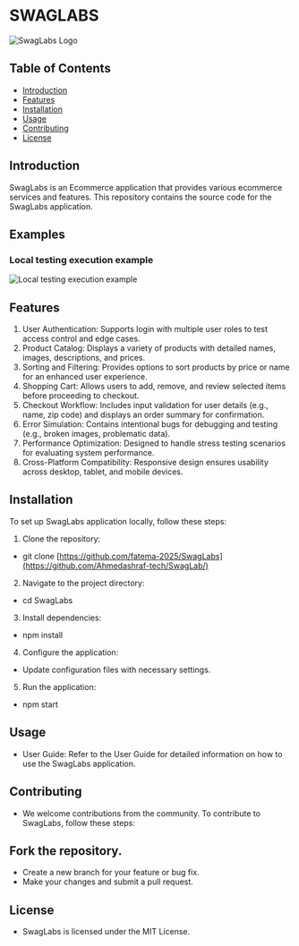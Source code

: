 # SWAGLABS

![SwagLabs Logo](https://www.saucedemo.com/v1/img/Login_Bot_graphic.png)

## Table of Contents

- [Introduction](#introduction)
- [Features](#features)
- [Installation](#installation)
- [Usage](#usage)
- [Contributing](#contributing)
- [License](#license)

## Introduction

SwagLabs is an Ecommerce application that provides various ecommerce services and features. This repository contains the source code for the SwagLabs application.

## Examples

### Local testing execution example

![Local testing execution example](SwagLabsDemo.gif)


## Features

1. User Authentication: Supports login with multiple user roles to test access control and edge cases.
2. Product Catalog: Displays a variety of products with detailed names, images, descriptions, and prices.
3. Sorting and Filtering: Provides options to sort products by price or name for an enhanced user experience.
4. Shopping Cart: Allows users to add, remove, and review selected items before proceeding to checkout.
5. Checkout Workflow: Includes input validation for user details (e.g., name, zip code) and displays an order summary for confirmation.
6. Error Simulation: Contains intentional bugs for debugging and testing (e.g., broken images, problematic data).
7. Performance Optimization: Designed to handle stress testing scenarios for evaluating system performance.
8. Cross-Platform Compatibility: Responsive design ensures usability across desktop, tablet, and mobile devices.

## Installation

To set up SwagLabs application locally, follow these steps:

1. Clone the repository:
*   git clone [https://github.com/fatema-2025/SwagLabs](https://github.com/Ahmedashraf-tech/SwagLab/)
2. Navigate to the project directory:
*   cd SwagLabs
3. Install dependencies:
*   npm install
4. Configure the application:

* Update configuration files with necessary settings.
5. Run the application:
*   npm start

## Usage
* User Guide: Refer to the User Guide for detailed information on how to use the SwagLabs application.

## Contributing
* We welcome contributions from the community. To contribute to SwagLabs, follow these steps:

## Fork the repository.
* Create a new branch for your feature or bug fix.
* Make your changes and submit a pull request.

## License
* SwagLabs is licensed under the MIT License.
